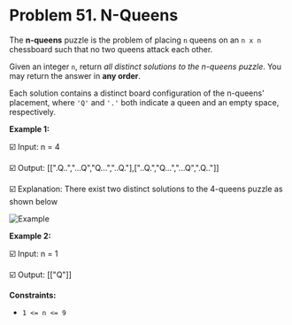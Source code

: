 # Problem 51. N-Queens

The __n-queens__ puzzle is the problem of placing ```n``` queens on an ```n x n``` chessboard such that no two queens attack each other.

Given an integer ```n```, return _all distinct solutions to the n-queens puzzle_. You may return the answer in __any order__.

Each solution contains a distinct board configuration of the n-queens' placement, where ```'Q'``` and ```'.'``` both indicate a queen and an empty space, respectively.

__Example 1:__

☑️ Input: n = 4

☑️ Output: [[".Q..","...Q","Q...","..Q."],["..Q.","Q...","...Q",".Q.."]]

☑️ Explanation: There exist two distinct solutions to the 4-queens puzzle as shown below

![Example](https://imgur.com/x7VRq63.png)

__Example 2:__

☑️ Input: n = 1

☑️ Output: [["Q"]]
 
__Constraints:__
- ```1 <= n <= 9```
